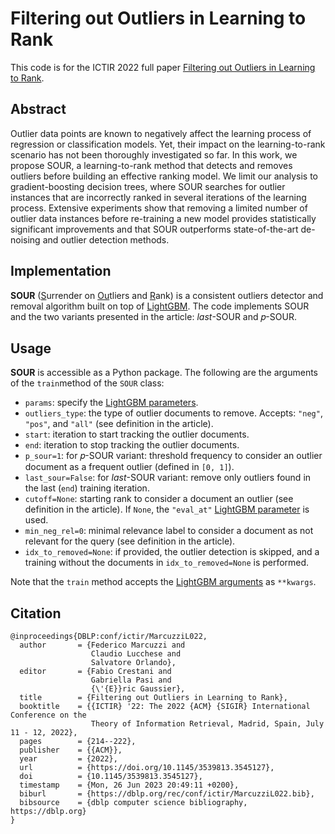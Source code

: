 Filtering out Outliers in Learning to Rank
===============================

This code is for the ICTIR 2022 full paper [Filtering out Outliers in Learning to Rank](https://doi.org/10.1145/3539813.3545127).

Abstract
---

Outlier data points are known to negatively affect the learning process of regression or classification models. Yet, their impact on the learning-to-rank scenario has not been thoroughly investigated so far. In this work, we propose SOUR, a learning-to-rank method that detects and removes outliers before building an effective ranking model. We limit our analysis to gradient-boosting decision trees, where SOUR searches for outlier instances that are incorrectly ranked in several iterations of the learning process. Extensive experiments show that removing a limited number of outlier data instances before re-training a new model provides statistically significant improvements and that SOUR outperforms state-of-the-art de-noising and outlier detection methods.

Implementation
---

**SOUR** (<ins>S</ins>urrender on <ins>Ou</ins>tliers and <ins>R</ins>ank) is a consistent outliers detector and removal algorithm built on top of [LightGBM](https://github.com/microsoft/LightGBM).
The code implements SOUR and the two variants presented in the article: *last*-SOUR and 𝑝-SOUR.

Usage
---

**SOUR** is accessible as a Python package. The following are the arguments of the ``train``method of the ``SOUR`` class:
  - ``params``: specify the [LightGBM parameters](https://lightgbm.readthedocs.io/en/latest/Parameters.html).
  - ``outliers_type``: the type of outlier documents to remove. Accepts: ``"neg"``, ``"pos"``, and ``"all"`` (see definition in the article).
  - ``start``: iteration to start tracking the outlier documents.
  - ``end``: iteration to stop tracking the outlier documents.
  - ``p_sour=1``: for 𝑝-SOUR variant: threshold frequency to consider an outlier document as a frequent outlier (defined in ``[0, 1]``).
  - ``last_sour=False``: for *last*-SOUR variant: remove only outliers found in the last (``end``) training iteration.
  - ``cutoff=None``: starting rank to consider a document an outlier (see definition in the article). If ``None``, the ``"eval_at"`` [LightGBM parameter](https://lightgbm.readthedocs.io/en/latest/Parameters.html#eval_at) is used.
  - ``min_neg_rel=0``: minimal relevance label to consider a document as not relevant for the query (see definition in the article).
  - ``idx_to_removed=None``: if provided, the outlier detection is skipped, and a training without the documents in ``idx_to_removed=None`` is performed.

Note that the ``train`` method accepts the [LightGBM arguments](https://lightgbm.readthedocs.io/en/latest/pythonapi/lightgbm.train.html) as ``**kwargs``.

Citation
---

```
@inproceedings{DBLP:conf/ictir/MarcuzziL022,
  author       = {Federico Marcuzzi and
                  Claudio Lucchese and
                  Salvatore Orlando},
  editor       = {Fabio Crestani and
                  Gabriella Pasi and
                  {\'{E}}ric Gaussier},
  title        = {Filtering out Outliers in Learning to Rank},
  booktitle    = {{ICTIR} '22: The 2022 {ACM} {SIGIR} International Conference on the
                  Theory of Information Retrieval, Madrid, Spain, July 11 - 12, 2022},
  pages        = {214--222},
  publisher    = {{ACM}},
  year         = {2022},
  url          = {https://doi.org/10.1145/3539813.3545127},
  doi          = {10.1145/3539813.3545127},
  timestamp    = {Mon, 26 Jun 2023 20:49:11 +0200},
  biburl       = {https://dblp.org/rec/conf/ictir/MarcuzziL022.bib},
  bibsource    = {dblp computer science bibliography, https://dblp.org}
}
```
